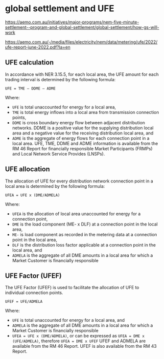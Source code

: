 # global settlement and UFE

https://aemo.com.au/initiatives/major-programs/nem-five-minute-settlement--program-and-global-settlement/global-settlement/how-gs-will-work

https://aemo.com.au/-/media/files/electricity/nem/data/metering/ufe/2022/ufe-report-june-2022.pdf?la=en

## UFE calculation
In accordance with NER 3.15.5, for each local area, the UFE amount for each trading interval is determined by the following formula:
```
UFE = TME – DDME – ADME
```
Where:
- `UFE` is total unaccounted for energy for a local area,
- `TME` is total energy inflows into a local area from transmission connection points,
- `DDME` is cross boundary energy flow between adjacent distribution networks. DDME is a positive value for the supplying distribution local area and a negative value for the receiving distribution local area, and
- `ADME` is the aggregate of energy flows for each connection point in a local area.
UFE, TME, DDME and ADME information is available from the RM 46 Report for financially responsible Market Participants (FRMPs) and Local Network Service Provides (LNSPs).

## UFE allocation
The allocation of UFE for every distribution network connection point in a local area is determined by the following formula:
```
UFEA = UFE x (DME/ADMELA)
```
Where:
- `UFEA` is the allocation of local area unaccounted for energy for a connection point,
- `DME` is the load component (ME- x DLF) at a connection point in the local area,
- `ME-` is load component as recorded in the metering data at a connection point in the local area,
- `DLF` is the distribution loss factor applicable at a connection point in the local area, and
- `ADMELA` is the aggregate of all DME amounts in a local area for which a Market Customer is financially responsible

## UFE Factor (UFEF)
The UFE Factor (UFEF) is used to facilitate the allocation of UFE to individual connection points.
```
UFEF = UFE/ADMELA
```
Where:
- `UFE` is total unaccounted for energy for a local area, and
- `ADMELA` is the aggregate of all DME amounts in a local area for which a Market Customer is financially responsible
- `UFEA = UFE x (DME/ADMELA)`, or can be expressed as `UFEA = DME x (UFE/ADMELA)`, therefore `UFEA = DME x UFEF`
UFEF and ADMELA are available from the RM 46 Report. UFEF is also available from the RM 43 Report.
